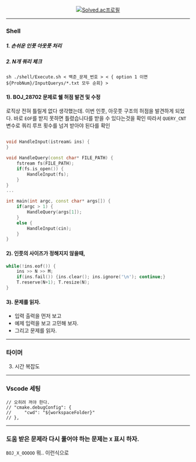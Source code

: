 <div align=center>
<a href="https://solved.ac/felipuss/"><img src="http://mazassumnida.wtf/api/v2/generate_badge?boj=felipuss" alt="Solved.ac&#xD504;&#xB85C;&#xD544;"></a>
</div>

---

### Shell
##### 1. 손쉬운 인풋 아웃풋 처리
##### 2. N개 쿼리 체크

```shell
sh ./shell/Execute.sh < 백준_문제_번호 > < { option 1 이면 ${ProbNum}/InputQuerys/*.txt 모두 순회} >
```

#### 1). BOJ_28702 문제로 쉘 허점 발견 및 수정

로직상 전혀 틀릴게 없다 생각했는데.
이번 인풋, 아웃풋 구조의 허점을 발견하게 되었다.
바로 `EOF`를 받지 못하면 틀렸습니다를 받을 수 있다는것을 확인 따라서
`QUERY_CNT` 변수로 쿼리 루프 횟수를 넘겨 받아야 된다를 확인
```cpp

void HandleInput(istream& ins) {
}

void HandleQuery(const char* FILE_PATH) {
    fstream fs(FILE_PATH);
    if(fs.is_open()) {
        HandleInput(fs);
    }
}
...

int main(int argc, const char* args[]) {
    if(argc > 1) {
        HandleQuery(args[1]);
    }
    else {
        HandleInput(cin);
    }
}
```

#### 2). 인풋의 사이즈가 정해지지 않을때,

```cpp
while(!ins.eof()) {
    ins >> N >> M;
    if(ins.fail()) {ins.clear(); ins.ignore('\n'); continue;}
    T.reserve(N+1); T.resize(N);
}
```

#### 3). 문제를 읽자.
* 입력 출력을 먼저 보고
* 예제 입력을 보고 고민해 보자.
* 그리고 문제를 읽자.


---

### 타이머
3. 시간 복잡도

---

### Vscode 세팅

```
// 오히려 꺼야 한다.
// "cmake.debugConfig": {
//     "cwd": "${workspaceFolder}"
// },
```

---

### 도움 받은 문제라 다시 풀어야 하는 문제는 `X` 표시 하자.

`BOJ_X_OOOOO` 뭐.. 이런식으로